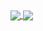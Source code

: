 <a href="https://github.com/barthuijgen">
  <img align="center" src="https://github-readme-stats.vercel.app/api?username=barthuijgen&show_icons=true&count_private=true" />
</a>
<a href="https://github.com/barthuijgen">
  <img align="center" src="https://github-readme-stats.vercel.app/api/top-langs/?username=barthuijgen&cache_seconds=1800&layout=compact" />
</a>
